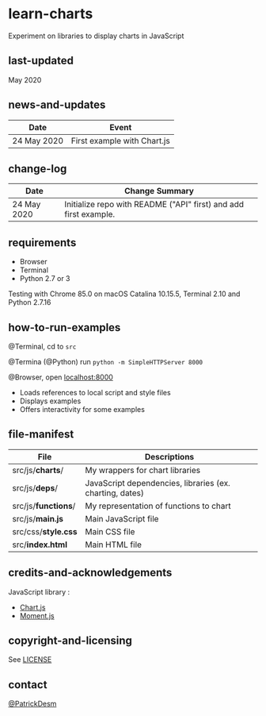 # learn-charts
Experiment on libraries to display charts in JavaScript

## last-updated
May 2020

## news-and-updates

Date | Event
---- | -----
24 May 2020 | First example with Chart.js

## change-log

Date | Change Summary
---- | --------------
24 May 2020 | Initialize repo with README ("API" first) and add first example.

## requirements

- Browser
- Terminal
- Python 2.7 or 3

Testing with Chrome 85.0 on macOS Catalina 10.15.5, Terminal 2.10 and Python 2.7.16

## how-to-run-examples
@Terminal, cd to `src`

@Termina (@Python) run `python -m SimpleHTTPServer 8000`

@Browser, open [localhost:8000](http://localhost:8000/)

- Loads references to local script and style files
- Displays examples
- Offers interactivity for some examples

## file-manifest

File | Descriptions
---- | ------------
src/js/**charts**/ | My wrappers for chart libraries
src/js/**deps**/ | JavaScript dependencies, libraries (ex. charting, dates)
src/js/**functions**/ | My representation of functions to chart
src/js/**main.js** | Main JavaScript file
src/css/**style.css** | Main CSS file
src/**index.html** | Main HTML file

## credits-and-acknowledgements
JavaScript library :

- [Chart.js](https://www.chartjs.org/)
- [Moment.js](https://momentjs.com/)


## copyright-and-licensing
See [LICENSE](./LICENSE)

## contact
[@PatrickDesm](https://twitter.com/PatrickDesm)
